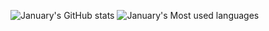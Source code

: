 ![January's GitHub stats](https://github-readme-stats.vercel.app/api?username=januaryzeng&line_height=40&count_private=true)
![January's Most used languages](https://github-readme-stats.vercel.app/api/top-langs?username=januaryzeng&show_icons=true&count_private=true)
